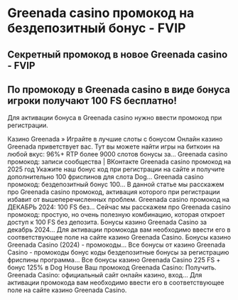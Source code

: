 # Greenada casino промокод на бездепозитный бонус - FVIP

## Секретный промокод в новое Greenada casino - FVIP

## По промокоду в Greenada casino в виде бонуса игроки получают 100 FS бесплатно!

Для активации бонуса в Greenada casino нужно ввести промокод при регистрации. 


Казино Greenada » Играйте в лучшие слоты с бонусом
Онлайн казино Greenada приветствует вас. Тут вы можете найти игры на биткоин на любой вкус: 96%+ RTP более 9000 слотов бонусы за...
Greenada casino промокод: записи сообщества | ВКонтакте
Greenada casino промокод на 2025 год Укажите наш бонус код при регистрации на сайте и получите дополнительно 100 фриспинов для слота Dog...
Greenada casino промокод: бездепозитный бонус 100...
В данной статье мы расскажем про Greenada casino промокод, активация которого при регистрации избавит от вышеперечисленных проблем.
Greenada casino промокод на ДЕКАБРЬ 2024: 100 FS без...
Сейчас мы расскажем про Greenada casino промокод: простую, но очень полезную комбинацию, которая откроет доступ к 100 FS без депозита.
Бонусы казино Greenada Casino за декабрь 2024...
Для активации промокода вам необходимо ввести его в соответствующее поле на сайте казино Greenada Casino.
Бонусы казино Greenada Casino (2024) - промокоды...
Все бонусы от казино Greenada Casino - промокоды бонус коды бездепозитные бонусы за регистрацию фриспины программа...
Все бонусы казино Greenada Casino
225 FS + бонус 125% в Dog House Ваш промокод Greenada Casino: Получить.
Greenada Casino: официальный сайт онлайн казино, вход...
Для активации промокода вам необходимо ввести его в соответствующее поле на сайте казино Greenada Casino.
